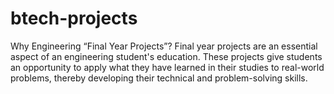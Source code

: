 # btech-projects
Why Engineering “Final Year Projects”? Final year projects are an essential aspect of an engineering student's education. These projects give students an opportunity to apply what they have learned in their studies to real-world problems, thereby developing their technical and problem-solving skills. 

